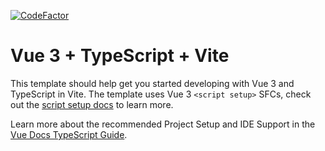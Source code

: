 [![CodeFactor](https://www.codefactor.io/repository/github/bestinspire/ozgurozturk.dev/badge)](https://www.codefactor.io/repository/github/bestinspire/ozgurozturk.dev)

# Vue 3 + TypeScript + Vite

This template should help get you started developing with Vue 3 and TypeScript in Vite. The template uses Vue 3 `<script setup>` SFCs, check out the [script setup docs](https://v3.vuejs.org/api/sfc-script-setup.html#sfc-script-setup) to learn more.

Learn more about the recommended Project Setup and IDE Support in the [Vue Docs TypeScript Guide](https://vuejs.org/guide/typescript/overview.html#project-setup).
